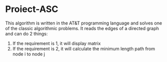 # Proiect-ASC

This algorithm is written in the AT&T programming language and solves one of the classic algorithmic problems. It reads the edges of a directed graph and can do 2 things:
1) If the requirement is 1, it will display matrix
2) If the requirement is 2, it will calculate the minimum length path from node i to node j
